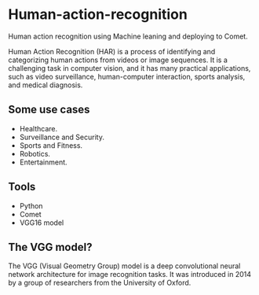 # Human-action-recognition
Human action recognition using Machine leaning and deploying to Comet.

Human Action Recognition (HAR) is a process of identifying and categorizing human actions from videos or image sequences. It is a challenging task in computer vision, and it has many practical applications, such as video surveillance, human-computer interaction, sports analysis, and medical diagnosis.

## Some use cases
- Healthcare.
- Surveillance and Security.
- Sports and Fitness.
- Robotics.
- Entertainment.

## Tools
- Python
- Comet
- VGG16 model

## The VGG model?
The VGG (Visual Geometry Group) model is a deep convolutional neural network architecture for image recognition tasks. It was introduced in 2014 by a group of researchers from the University of Oxford. 
